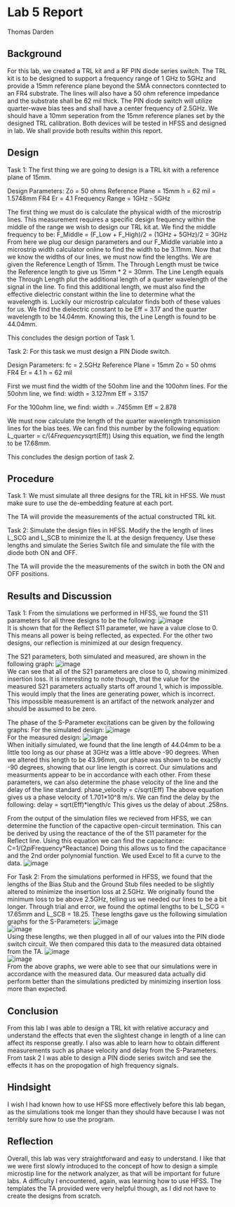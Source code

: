 # Lab 5 Report
Thomas Darden

## Background
For this lab, we created a TRL kit and a RF PIN diode series switch. The TRL kit is to be designed to support a frequency range of 1 GHz to 5GHz and provide a 15mm reference plane beyond the SMA connectors conntected to an FR4 substrate. The lines will also have a 50 ohm reference impedance and the substrate shall be 62 mil thick. The PIN diode switch will utilize quarter-wave bias tees and shall have a center frequency of 2.5GHz. We should have a 10mm seperation from the 15mm reference planes set by the designed TRL calibration. Both devices will be tested in HFSS and designed in lab. We shall provide both results within this report.

## Design
Task 1: The first thing we are going to design is a TRL kit with a reference plane of 15mm.

Design Parameters:
Zo = 50 ohms
Reference Plane = 15mm
h = 62 mil = 1.5748mm
FR4 Er = 4.1
Frequency Range = 1GHz - 5GHz 

The first thing we must do is calculate the physical width of the microstrip lines. 
This measurement requires a specific design frequency within the middle of the range we wish to design our TRL kit at. We find the middle frequency to be:
F_Middle = (F_Low + F_High)/2 = (1GHz + 5GHz)/2 = 3GHz
From here we plug our design parameters and our F_Middle variable into a microstrip width calculator online to find the width to be 3.11mm.
Now that we know the widths of our lines, we must now find the lengths.
We are given the Reference Length of 15mm.
The Through Length must be twice the Reference length to give us 15mm * 2 = 30mm.
The Line Length equals the Through Length plut the additional length of a quarter wavelength of the signal in the line. To find this additional length, we must also find the effective dielectric constant within the line to determine what the wavelength is. Luckily our microstrip calculator finds both of these values for us. We find the dielectric constant to be Eff = 3.17 and the quarter wavelength to be 14.04mm. Knowing this, the Line Length is found to be 44.04mm. 

This concludes the design portion of Task 1.

Task 2: For this task we must design a PIN Diode switch. 

Design Parameters:
fc = 2.5GHz
Reference Plane = 15mm
Zo = 50 ohms
FR4 Er = 4.1 
h = 62 mil

First we must find the width of the 50ohm line and the 100ohm lines. 
For the 50ohm line, we find:
width = 3.127mm
Eff = 3.157

For the 100ohm line, we find:
width = .7455mm
Eff = 2.878

We must now calculate the length of the quarter wavelength transmission lines for the bias tees. We can find this number by the following equation:
L_quarter = c/(4*Frequency*sqrt(Eff))
Using this equation, we find the length to be 17.68mm.

This concludes the design portion of task 2.

## Procedure
Task 1: 
We must simulate all three designs for the TRL kit in HFSS. We must make sure to use the de-embedding feature at each port. 

The TA will provide the measurements of the actual constructed TRL kit.

Task 2:
Simulate the design files in HFSS. Modify the the length of lines L_SCG and L_SCB to minimize the IL at the design frequency. Use these lengths and simulate the Series Switch file and simulate the file with the diode both ON and OFF.

The TA will provide the the measurements of the switch in both the ON and OFF positions. 

## Results and Discussion
Task 1:
From the simulations we performed in HFSS, we found the S11 parameters for all three designs to be the following:
![image](https://github.com/CourseReps/ECEN452-Spring2016/blob/master/Students/td2016/Lab5/TRL_SPARA_S11_dB.png)<br>
It is shown that for the Reflect S11 parameter, we have a value close to 0. This means all power is being reflected, as expected.
For the other two designs, our reflection is minimized at our design frequency.

The S21 parameters, both simulated and measured, are shown in the following graph:
![image](https://github.com/CourseReps/ECEN452-Spring2016/blob/master/Students/td2016/Lab5/TRL_SPARA_S21_dB.png)<br>
We can see that all of the S21 parameters are close to 0, showing minimized insertion loss. It is interesting to note though, that the value for the measured S21 parameters actually starts off around 1, which is impossible. This would imply that the lines are generating power, which is incorrect. This impossible measurement is an artifact of the network analyzer and should be assumed to be zero.

The phase of the S-Parameter excitations can be given by the following graphs:
For the simulated design:
![image](https://github.com/CourseReps/ECEN452-Spring2016/blob/master/Students/td2016/Lab5/TRL_SPARA_S21_Phase.png)<br>
For the measured design:
![image](https://github.com/CourseReps/ECEN452-Spring2016/blob/master/Students/td2016/Lab5/TRL_SPARA_S21_Phase_Measured.png)<br>
When initially simulated, we found that the line length of 44.04mm to be a little too long as our phase at 3GHz was a little above -90 degrees. When we altered this length to be 43.96mm, our phase was shown to be exactly -90 degrees, showing that our line length is correct. Our simulations and measurments appear to be in accordance with each other. 
From these parameters, we can also determine the phase velocity of the line and the delay of the line standard. 
phase_velocity = c/sqrt(Eff)
The above equation gives us a phase velocity of 1.701*10^8 m/s.
We can find the delay by the following:
delay = sqrt(Eff)*length/c
This gives us the delay of about .258ns.

From the output of the simulation files we recieved from HFSS, we can determine the function of the capactive open-circuit termination. This can be derived by using the reactance of the of the S11 parameter for the Reflect line.
Using this equation we can find the capacitance:
C=1/(2*pi*Frequency*Reactance)
Doing this allows us to find the capacitance and the 2nd order polynomial function. We used Excel to fit a curve to the data.
![image](https://github.com/CourseReps/ECEN452-Spring2016/blob/master/Students/td2016/Lab5/Capacitance.png)<br>

For Task 2:
From the simulations performed in HFSS, we found that the lengths of the Bias Stub and the Ground Stub files needed to be slightly altered to minimize the insertion loss at 2.5GHz. We originally found the minimum loss to be above 2.5GHz, telling us we needed our lines to be a bit longer. Through trial and error, we found the optimal lengths to be L_SCG = 17.65mm and L_SCB = 18.25. These lengths gave us the following simulation graphs for the S-Parameters:
![image](https://github.com/CourseReps/ECEN452-Spring2016/blob/master/Students/td2016/Lab5/GroundStub.png)<br>
![image](https://github.com/CourseReps/ECEN452-Spring2016/blob/master/Students/td2016/Lab5/BiasStub.png)<br>
Using these lengths, we then plugged in all of our values into the PIN diode switch circuit. We then compared this data to the measured data obtained from the TA.
![image](https://github.com/CourseReps/ECEN452-Spring2016/blob/master/Students/td2016/Lab5/DiodeON.png)<br>
![image](https://github.com/CourseReps/ECEN452-Spring2016/blob/master/Students/td2016/Lab5/DiodeOFF.png)<br>
From the above graphs, we were able to see that our simulations were in accordance with the measured data. Our measured data actually did perform better than the simulations predicted by minimizing insertion loss more than expected. 

## Conclusion
From this lab I was able to design a TRL kit with relative accuracy and understand the effects that even the slightest change in length of a line can affect its response greatly. I also was able to learn how to obtain different measurements such as phase velocity and delay from the S-Parameters. From task 2 I was able to design a PIN diode series switch and see the effects it has on the propogation of high frequency signals.

## Hindsight
I wish I had known how to use HFSS more effectively before this lab began, as the simulations took me longer than they should have because I was not terribly sure how to use the program.

## Reflection
Overall, this lab was very straightforward and easy to understand. I like that we were first slowly introduced to the concept of how to design a simple microstip line for the network analyzer, as that will be important for future labs. A difficulty I encountered, again, was learning how to use HFSS. The templates the TA provided were very helpful though, as I did not have to create the designs from scratch.
